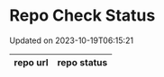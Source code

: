 # Repo Check Status

Updated on 2023-10-19T06:15:21

| repo url | repo status |
| -------- | -------- | 
